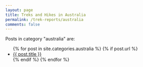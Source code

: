 ```yaml
---
layout: page
title: Treks and Hikes in Australia
permalink: /trek-reports/australia
comments: false
---
```


<div class="row justify-content-between">
<div class="col-md-8 pr-5">


<p>Posts in category "australia" are:</p>

<ul>
  {% for post in site.categories.australia %}
    {% if post.url %}
        <li><a href="{{ post.url }}">{{ post.title }}</a></li>
    {% endif %}
  {% endfor %}
</ul>


</div>
</div>
